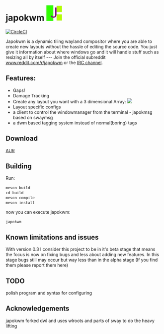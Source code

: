 # japokwm <img src="japokwm_logo.png" width="50" height="50">
[![CircleCI](https://github.com/werererer/japokwm/actions/workflows/Test.yml/badge.svg)](https://github.com/werererer/japokwm/actions/workflows/Test.yml)

Japokwm is a dynamic tiling wayland compositor where you are able to create new layouts without the hassle of editing the source code. You just give it information about where windows go and it will handle stuff such as resizing all by itself --- Join the official subreddit www.reddit.com/r/japokwm or the [IRC channel](https://webchat.freenode.net/#japokwm).
## Features:
- Gaps!
- Damage Tracking
- Create any layout you want with a 3 dimensional Array:
![](edit_layout.gif)
- Layout specific configs
- a client to control the windowmanager from the terminal - japokmsg based on
  swaymsg
- a dwm based tagging system instead of normal(boring) tags

## Download
  [AUR](https://aur.archlinux.org/packages/japokwm-git)

## Building
Run:
```
meson build
cd build
meson compile
meson install
```
now you can execute japokwm:
```
japokwm
```

## Known limitations and issues
With version 0.3 I consider this project to be in it's beta stage that means the focus is now on fixing bugs and less about adding new features. In this stage bugs still may occur but way less than in the alpha stage (If you find them please report them here)

## TODO
polish program and syntax for configuring

## Acknowledgements
japokwm forked dwl and uses wlroots and parts of sway to do the heavy lifting
